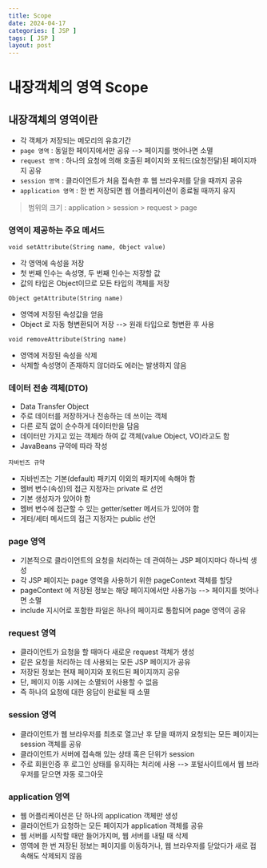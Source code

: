 ```yaml
---
title: Scope
date: 2024-04-17
categories: [ JSP ]
tags: [ JSP ]
layout: post
---
```


# 내장객체의 영역 Scope

## 내장객체의 영역이란

* 각 객체가 저장되는 메모리의 유효기간
* `page 영역` : 동일한 페이지에서만 공유 --> 페이지를 벗어나면 소멸
* `request 영역` : 하나의 요청에 의해 호출된 페이지와 포워드(요청전달)된 페이지까지 공유
* `session 영역` : 클라이언트가 처음 접속한 후 웹 브라우저를 닫을 때까지 공유
* `application 영역` : 한 번 저장되면 웹 어플리케이션이 종료될 때까지 유지

> 범위의 크기 : application > session > request > page

### 영역이 제공하는 주요 메서드

`void setAttribute(String name, Object value)`

* 각 영역에 속성을 저장
* 첫 번째 인수는 속성명, 두 번째 인수는 저장할 값
* 값의 타입은 Object이므로 모든 타입의 객체를 저장

`Object getAttribute(String name)`

* 영역에 저장된 속성값을 얻음
* Object 로 자동 형변환되어 저장 --> 원래 타입으로 형변환 후 사용

`void removeAttribute(String name)`

* 영역에 저장된 속성을 삭제
* 삭제할 속성명이 존재하지 않더라도 에러는 발생하지 않음

### 데이터 전송 객체(DTO)

* Data Transfer Object
* 주로 데이터를 저장하거나 전송하는 데 쓰이는 객체
* 다른 로직 없이 순수하게 데이터만을 담음
* 데이터만 가지고 있는 객체라 하여 값 객체(value Object, VO)라고도 함
* JavaBeans 규약에 따라 작성

`자바빈즈 규약`

* 자바빈즈는 기본(default) 패키지 이외의 패키지에 속해야 함
* 멤버 변수(속성)의 접근 지정자는 private 로 선언
* 기본 생성자가 있어야 함
* 멤버 변수에 접근할 수 있는 getter/setter 메서드가 있어야 함
* 게터/세터 메서드의 접근 지정자는 public 선언

### page 영역

* 기본적으로 클라이언트의 요청을 처리하는 데 관여하는 JSP 페이지마다 하나씩 생성
* 각 JSP 페이지는 page 영역을 사용하기 위한 pageContext 객체를 할당
* pageContext 에 저장된 정보는 해당 페이지에서만 사용가능 --> 페이지를 벗어나면 소멸
* include 지시어로 포함한 파일은 하나의 페이지로 통합되어 page 영역이 공유

### request 영역

* 클라이언트가 요청을 할 때마다 새로운 request 객체가 생성
* 같은 요청을 처리하는 데 사용되는 모든 JSP 페이지가 공유
* 저장된 정보는 현재 페이지와 포워드된 페이지까지 공유
* 단, 페이지 이동 시에는 소멸되어 사용할 수 없음
* 즉 하나의 요청에 대한 응답이 완료될 때 소멸

### session 영역

* 클라이언트가 웹 브라우저를 최초로 열고난 후 닫을 때까지 요청되는 모든 페이지는 session 객체를 공유
* 클라이언트가 서버에 접속해 있는 상태 혹은 단위가 session
* 주로 회원인증 후 로그인 상태를 유지하는 처리에 사용 --> 포털사이트에서 웹 브라우저를 닫으면 자동 로그아웃

### application 영역

* 웹 어플리케이션은 단 하나의 application 객체만 생성
* 클라이언트가 요청하는 모든 페이지가 application 객체를 공유
* 웹 서버를 시작할 때만 들어가지며, 웹 서버를 내릴 때 삭제
* 영역에 한 번 저장된 정보는 페이지를 이동하거나, 웹 브라우저를 닫았다가 새로 접속해도 삭제되지 않음
